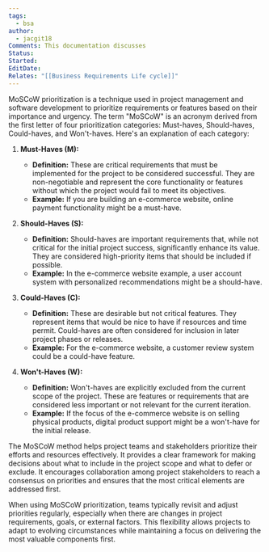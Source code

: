 ```yaml
---
tags:
  - bsa
author:
  - jacgit18
Comments: This documentation discusses
Status: 
Started: 
EditDate: 
Relates: "[[Business Requirements Life cycle]]"
---
```

MoSCoW prioritization is a technique used in project management and software development to prioritize requirements or features based on their importance and urgency. The term "MoSCoW" is an acronym derived from the first letter of four prioritization categories: Must-haves, Should-haves, Could-haves, and Won't-haves. Here's an explanation of each category:

1. **Must-Haves (M):**
   - **Definition:** These are critical requirements that must be implemented for the project to be considered successful. They are non-negotiable and represent the core functionality or features without which the project would fail to meet its objectives.
   - **Example:** If you are building an e-commerce website, online payment functionality might be a must-have.

2. **Should-Haves (S):**
   - **Definition:** Should-haves are important requirements that, while not critical for the initial project success, significantly enhance its value. They are considered high-priority items that should be included if possible.
   - **Example:** In the e-commerce website example, a user account system with personalized recommendations might be a should-have.

3. **Could-Haves (C):**
   - **Definition:** These are desirable but not critical features. They represent items that would be nice to have if resources and time permit. Could-haves are often considered for inclusion in later project phases or releases.
   - **Example:** For the e-commerce website, a customer review system could be a could-have feature.

4. **Won't-Haves (W):**
   - **Definition:** Won't-haves are explicitly excluded from the current scope of the project. These are features or requirements that are considered less important or not relevant for the current iteration.
   - **Example:** If the focus of the e-commerce website is on selling physical products, digital product support might be a won't-have for the initial release.

The MoSCoW method helps project teams and stakeholders prioritize their efforts and resources effectively. It provides a clear framework for making decisions about what to include in the project scope and what to defer or exclude. It encourages collaboration among project stakeholders to reach a consensus on priorities and ensures that the most critical elements are addressed first.

When using MoSCoW prioritization, teams typically revisit and adjust priorities regularly, especially when there are changes in project requirements, goals, or external factors. This flexibility allows projects to adapt to evolving circumstances while maintaining a focus on delivering the most valuable components first.